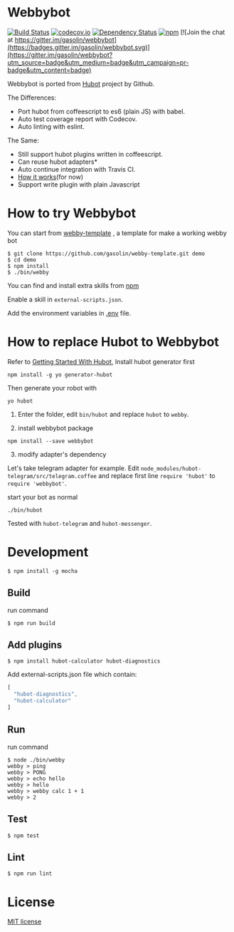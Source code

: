 # Webbybot

[![Build Status](https://travis-ci.org/gasolin/webby.png)](https://travis-ci.org/gasolin/webbybot) [![codecov.io](https://codecov.io/github/gasolin/webbybot/coverage.svg?branch=master)](https://codecov.io/github/gasolin/webbybot?branch=master) [![Dependency Status](https://david-dm.org/gasolin/webbybot.svg)](https://david-dm.org/gasolin/webbybot) [![npm](https://img.shields.io/npm/v/webbybot.svg)](https://www.npmjs.com/package/webbybot)
[![Join the chat at https://gitter.im/gasolin/webbybot](https://badges.gitter.im/gasolin/webbybot.svg)](https://gitter.im/gasolin/webbybot?utm_source=badge&utm_medium=badge&utm_campaign=pr-badge&utm_content=badge)

Webbybot is ported from [Hubot](https://github.com/github/hubot) project by Github.

The Differences:

* Port hubot from coffeescript to es6 (plain JS) with babel.
* Auto test coverage report with Codecov.
* Auto linting with eslint.

The Same:

* Still support hubot plugins written in coffeescript.
* Can reuse hubot adapters*
* Auto continue integration with Travis CI.
* [How it works](https://github.com/github/hubot/blob/master/docs/implementation.md)(for now)
* Support write plugin with plain Javascript

# How to try Webbybot

You can start from [webby-template](https://github.com/gasolin/webby-template) , a template for make a working webby bot

```shell
$ git clone https://github.com/gasolin/webby-template.git demo
$ cd demo
$ npm install
$ ./bin/webby
```

You can find and install extra skills from [npm](https://www.npmjs.com/search?q=hubot)

Enable a skill in `external-scripts.json`.

Add the environment variables in [.env](https://www.npmjs.com/package/dotenv) file.


# How to replace Hubot to Webbybot

Refer to [Getting Started With Hubot](https://hubot.github.com/docs/),
Install hubot generator first

```shell
npm install -g yo generator-hubot
```

Then generate your robot with
```shell
yo hubot
```

1. Enter the folder, edit `bin/hubot` and replace `hubot` to `webby`.

2. install webbybot package

```shell
npm install --save webbybot
```

3. modify adapter's dependency

Let's take telegram adapter for example. Edit `node_modules/hubot-telegram/src/telegram.coffee` and replace first line `require 'hubot'` to `require 'webbybot'`.

start your bot as normal

```shell
./bin/hubot
```

Tested with `hubot-telegram` and `hubot-messenger`.

# Development

```shell
$ npm install -g mocha
```

## Build

run command

```shell
$ npm run build
```

## Add plugins

```shell
$ npm install hubot-calculator hubot-diagnostics
```

Add external-scripts.json file which contain:

```javascript
[
  "hubot-diagnostics",
  "hubot-calculator"
]
```

## Run

run command

```shell
$ node ./bin/webby
webby > ping
webby > PONG
webby > echo hello
webby > hello
webby > webby calc 1 + 1
webby > 2
```

## Test

```shell
$ npm test
```

## Lint
```shell
$ npm run lint
```

# License

[MIT license](https://en.wikipedia.org/wiki/MIT_License)
